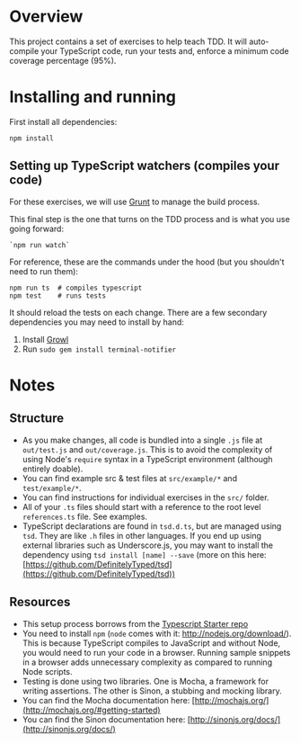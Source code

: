 # Overview

This project contains a set of exercises to help teach TDD. It will auto-compile your TypeScript code, run your tests and, enforce a
minimum code coverage percentage (95%).

# Installing and running

First install all dependencies:

    npm install

## Setting up TypeScript watchers (compiles your code)

For these exercises, we will use [Grunt](http://gruntjs.com/) to manage the build process.

This final step is the one that turns on the TDD process and is what you use going forward:

    `npm run watch`

For reference, these are the commands under the hood (but you shouldn't need to run them):

    npm run ts  # compiles typescript
    npm test    # runs tests

It should reload the tests on each change. There are a few secondary dependencies you may need to install by hand:

1. Install [Growl](http://growl.info/downloads#growlnotify)
2. Run `sudo gem install terminal-notifier`

# Notes

## Structure

* As you make changes, all code is bundled into a single `.js` file at `out/test.js` and `out/coverage.js`. This is to avoid the complexity of
using Node's `require` syntax in a TypeScript environment (although entirely doable).
* You can find example src & test files at `src/example/*` and `test/example/*`.
* You can find instructions for individual exercises in the `src/` folder.
* All of your `.ts` files should start with a reference to the root level `references.ts` file. See examples.
* TypeScript declarations are found in `tsd.d.ts`, but are managed using `tsd`. They are like `.h` files in other
languages. If you end up using external libraries such as Underscore.js, you may want to install the dependency
using `tsd install [name] --save` (more on this here: [https://github.com/DefinitelyTyped/tsd](https://github.com/DefinitelyTyped/tsd))

## Resources

* This setup process borrows from the [Typescript Starter repo](https://github.com/michikono/typescript-starter)
* You need to install `npm` (`node` comes with it: http://nodejs.org/download/). This is because TypeScript
compiles to JavaScript and without Node, you would need to run your code in a browser. Running sample snippets in a browser
adds unnecessary complexity as compared to running Node scripts.
* Testing is done using two libraries. One is Mocha, a framework for writing assertions. The other is Sinon, a stubbing and mocking library.
* You can find the Mocha documentation here: [http://mochajs.org/](http://mochajs.org/#getting-started)
* You can find the Sinon documentation here: [http://sinonjs.org/docs/](http://sinonjs.org/docs/)
